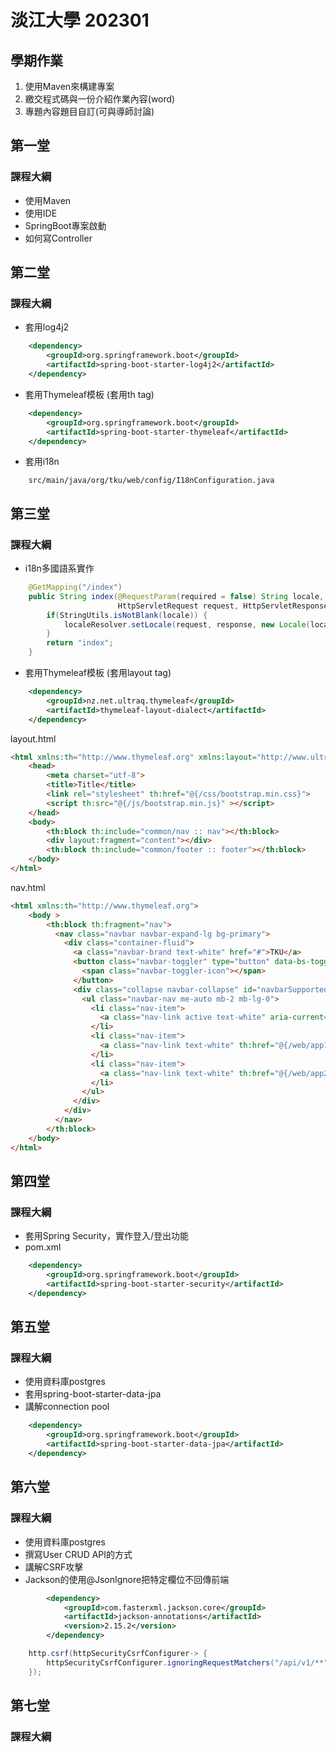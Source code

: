 # 淡江大學 202301

## 學期作業

1. 使用Maven來構建專案
2. 繳交程式碼與一份介紹作業內容(word)
3. 專題內容題目自訂(可與導師討論)

## 第一堂

### 課程大綱

- 使用Maven
- 使用IDE
- SpringBoot專案啟動
- 如何寫Controller


## 第二堂

### 課程大綱

- 套用log4j2
```xml
    <dependency>
        <groupId>org.springframework.boot</groupId>
        <artifactId>spring-boot-starter-log4j2</artifactId>
    </dependency>
```
- 套用Thymeleaf模板 (套用th tag)
```xml
    <dependency>
        <groupId>org.springframework.boot</groupId>
        <artifactId>spring-boot-starter-thymeleaf</artifactId>
    </dependency>
```
- 套用i18n
```
    src/main/java/org/tku/web/config/I18nConfiguration.java
```

## 第三堂

### 課程大綱
- i18n多國語系實作
```java
    @GetMapping("/index")
    public String index(@RequestParam(required = false) String locale,
                        HttpServletRequest request, HttpServletResponse response) {
        if(StringUtils.isNotBlank(locale)) {
            localeResolver.setLocale(request, response, new Locale(locale));
        }
        return "index";
    }
```
- 套用Thymeleaf模板 (套用layout tag)
```xml
    <dependency>
        <groupId>nz.net.ultraq.thymeleaf</groupId>
        <artifactId>thymeleaf-layout-dialect</artifactId>
    </dependency>
```

layout.html
```html
<html xmlns:th="http://www.thymeleaf.org" xmlns:layout="http://www.ultraq.net.nz/thymeleaf/layout" >
    <head>
        <meta charset="utf-8">
        <title>Title</title>
        <link rel="stylesheet" th:href="@{/css/bootstrap.min.css}">
        <script th:src="@{/js/bootstrap.min.js}" ></script>
    </head>
    <body>
        <th:block th:include="common/nav :: nav"></th:block>
        <div layout:fragment="content"></div>
        <th:block th:include="common/footer :: footer"></th:block>
    </body>
</html>
```
nav.html
```html
<html xmlns:th="http://www.thymeleaf.org">
    <body >
        <th:block th:fragment="nav">
          <nav class="navbar navbar-expand-lg bg-primary">
            <div class="container-fluid">
              <a class="navbar-brand text-white" href="#">TKU</a>
              <button class="navbar-toggler" type="button" data-bs-toggle="collapse" data-bs-target="#navbarSupportedContent" aria-controls="navbarSupportedContent" aria-expanded="false" aria-label="Toggle navigation">
                <span class="navbar-toggler-icon"></span>
              </button>
              <div class="collapse navbar-collapse" id="navbarSupportedContent">
                <ul class="navbar-nav me-auto mb-2 mb-lg-0">
                  <li class="nav-item">
                    <a class="nav-link active text-white" aria-current="page" th:href="@{/index}" th:text="#{common.index}">Home</a>
                  </li>
                  <li class="nav-item">
                    <a class="nav-link text-white" th:href="@{/web/app1}" th:text="#{common.app1}"></a>
                  </li>
                  <li class="nav-item">
                    <a class="nav-link text-white" th:href="@{/web/app2}" th:text="#{common.app2}"></a>
                  </li>
                </ul>
              </div>
            </div>
          </nav>
        </th:block>
    </body>
</html>
```



## 第四堂

### 課程大綱
- 套用Spring Security，實作登入/登出功能
- pom.xml
```xml
    <dependency>
        <groupId>org.springframework.boot</groupId>
        <artifactId>spring-boot-starter-security</artifactId>
    </dependency>
```

## 第五堂

### 課程大綱
- 使用資料庫postgres
- 套用spring-boot-starter-data-jpa
- 講解connection pool
```xml
    <dependency>
        <groupId>org.springframework.boot</groupId>
        <artifactId>spring-boot-starter-data-jpa</artifactId>
    </dependency>
```


## 第六堂

### 課程大綱
- 使用資料庫postgres
- 撰寫User CRUD API的方式
- 講解CSRF攻擊
- Jackson的使用@JsonIgnore把特定欄位不回傳前端
```xml
        <dependency>
            <groupId>com.fasterxml.jackson.core</groupId>
            <artifactId>jackson-annotations</artifactId>
            <version>2.15.2</version>
        </dependency>
```

```java
    http.csrf(httpSecurityCsrfConfigurer-> {
        httpSecurityCsrfConfigurer.ignoringRequestMatchers("/api/v1/**");
    });
```


## 第七堂

### 課程大綱